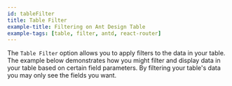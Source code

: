 ```yaml
---
id: tableFilter
title: Table Filter
example-title: Filtering on Ant Design Table
example-tags: [table, filter, antd, react-router]
---
```


The `Table Filter` option allows you to apply filters to the data in your table. The example below demonstrates how you might filter and display data in your table based on certain field parameters.
By filtering your table's data you may only see the fields you want.

<CodeSandboxExample path="table-antd-table-filter" />
